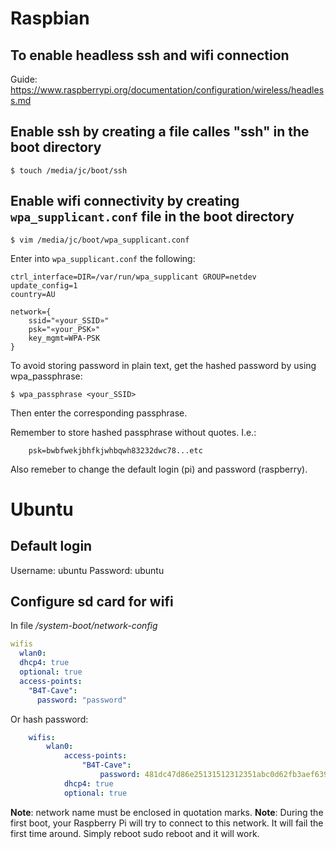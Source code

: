 # Raspbian

## To enable headless ssh and wifi connection
Guide: https://www.raspberrypi.org/documentation/configuration/wireless/headless.md

## Enable ssh by creating a file calles "ssh" in the boot directory
```shell
$ touch /media/jc/boot/ssh
```

## Enable wifi connectivity by creating `wpa_supplicant.conf` file in the boot directory
```shell
$ vim /media/jc/boot/wpa_supplicant.conf
```
Enter into `wpa_supplicant.conf` the following:

```shell
ctrl_interface=DIR=/var/run/wpa_supplicant GROUP=netdev
update_config=1
country=AU

network={
    ssid="«your_SSID»"
    psk="«your_PSK»"
    key_mgmt=WPA-PSK
}
```

To avoid storing password in plain text, get the hashed password by using wpa_passphrase:
```shell
$ wpa_passphrase <your_SSID>
```
Then enter the corresponding passphrase.

Remember to store hashed passphrase without quotes.  I.e.:
```shell
	psk=bwbfwekjbhfkjwhbqwh83232dwc78...etc
```

Also remeber to change the default login (pi) and password (raspberry).


# Ubuntu

## Default login
Username: ubuntu
Password: ubuntu

## Configure sd card for wifi
In file */system-boot/network-config*

```yaml
wifis
  wlan0:
  dhcp4: true
  optional: true
  access-points:
    "B4T-Cave":
      password: "password"
```
Or hash password:
```yaml
    wifis:
        wlan0:
            access-points:
                "B4T-Cave":
                    password: 481dc47d86e25131512312351abc0d62fb3aef639etc
            dhcp4: true
            optional: true
```

**Note**: network name must be enclosed in quotation marks.
**Note**: During the first boot, your Raspberry Pi will try to connect to this network. It will fail the first time around. Simply reboot sudo reboot and it will work.


